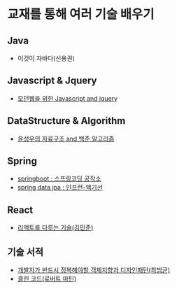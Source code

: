 
교재를 통해 여러 기술 배우기
==========================

Java
---
+ 이것이 자바다(신용권)

Javascript & Jquery
-----------------
 + [모던웹을 위한 Javascript and jquery](https://github.com/gonghojin/studyWithBook/tree/master/javascript/chapter02)


DataStructure & Algorithm
---------------------------
+ [윤성우의 자료구조 and  백준 알고리즘](https://github.com/gonghojin/studyWithBook/tree/master/dataStructure/src)

Spring
----------------------------
+ [springboot : 스프링코딩 공작소](https://github.com/gonghojin/studyWithBook/tree/master/springboot)
+ [spring data jpa : 인프런-백기선](https://github.com/gonghojin/studyWithBook/tree/master/spring_data_jpa)

React
-----
+ [리액트를 다루는 기술(김민준)](https://github.com/gonghojin/studyWithBook/tree/master/React)

기술 서적
----------
+ [개발자가 반드시 정복해야할 객체지향과 디자인패턴(최범균)](https://github.com/gonghojin/studyWithBook/tree/master/oop_designpattern)
+ [클린 코드(로버트 마틴)](https://github.com/gonghojin/studyWithBook/tree/master/clean_code)
